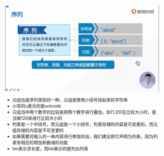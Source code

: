![1561880578428](assets/1561880578428.png)

- 元组也是序列类型的一种，元组是使用小括号括起来的字符串
- 小写的u表示的是unicode
- 元组当中两个数字的比较是把两个数字进行叠加，如(1,20)在比较大小时，是当做120来进行比较大小的
- 列表是一个中括号，而元组是一个小括号，列表存储的内容是可变更的，而元组存储的内容是不可变更的
- 如果需要对输入的一串内容进行修改的话，我们建议把它声明为列表，因为列表有相应的增加和删减的功能
- len表示求长度，而list表示的是列出列表 